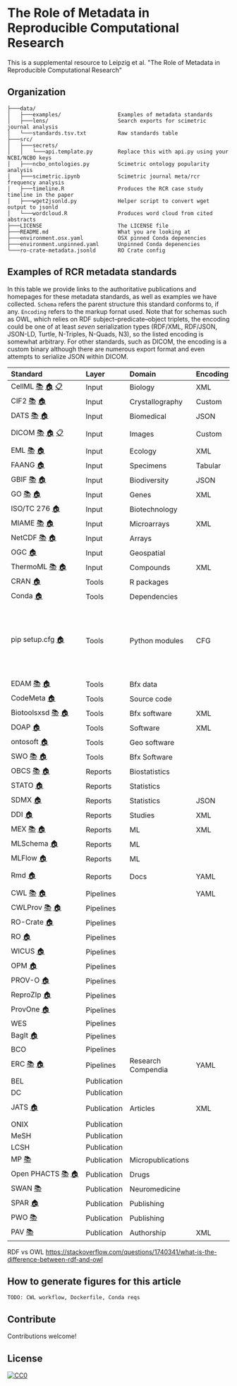 # The Role of Metadata in Reproducible Computational Research
This is a supplemental resource to Leipzig et al. "The Role of Metadata in Reproducible Computational Research"

## Organization
```
├───data/
│   ├───examples/                  Examples of metadata standards
│   ├───lens/                      Search exports for scimetric journal analysis
│   └───standards.tsv.txt          Raw standards table
├───src/
│   ├───secrets/
│   │   └───api.template.py        Replace this with api.py using your NCBI/NCBO keys
│   ├───ncbo_ontologies.py         Scimetric ontology popularity analysis
│   ├───scimetric.ipynb            Scimetric journal meta/rcr frequency analysis
│   ├───timeline.R                 Produces the RCR case study timeline in the paper
│   ├───wget2jsonld.py             Helper script to convert wget output to jsonld
│   └───wordcloud.R                Produces word cloud from cited abstracts
├───LICENSE                        The LICENSE file
├───README.md                      What you are looking at
├───environment.osx.yaml           OSX pinned Conda depenencies
├───environment.unpinned.yaml      Unpinned Conda depenencies
└───ro-crate-metadata.jsonld       RO Crate config
```
<!--tree_placeholder-->

## Examples of RCR metadata standards

In this table we provide links to the authoritative publications and homepages for these metadata standards, as well as examples we have collected. `Schema` refers the parent structure this standard conforms to, if any. `Encoding` refers to the markup fornat used. Note that for schemas such as OWL, which relies on RDF subject–predicate–object triplets, the encoding could be one of at least *seven* serialization types (RDF/XML, RDF/JSON, JSON-LD, Turtle, N-Triples, N-Quads, N3), so the listed encoding is somewhat arbitrary. For other standards, such as DICOM, the encoding is a custom binary although there are numerous export format and even attempts to serialize JSON within DICOM.


<!--standards_begin-->
|Standard                                                                                                                                                                                                                      |Layer       |Domain             |Encoding |Schema    |Description                                                                    |
|:-----------------------------------------------------------------------------------------------------------------------------------------------------------------------------------------------------------------------------|:-----------|:------------------|:--------|:---------|:------------------------------------------------------------------------------|
|<span style="white-space: nowrap;"> CellML [:books:](https://doi.org/10.1177/0037549703040939) [:house:](https://www.cellml.org/) [:clipboard:](data/examples/cellml_saucerman_brunton_michailova_mcculloch_2003.xml) </span> |Input       |Biology            |XML      |          |                                                                               |
|<span style="white-space: nowrap;"> CIF2 [:books:](https://doi.org/10.1107/s1600576715021871) [:house:](https://www.iucr.org/resources/cif/cif2)  </span>                                                                     |Input       |Crystallography    |Custom   |          |                                                                               |
|<span style="white-space: nowrap;"> DATS [:books:](https://doi.org/10.1093/gigascience/giz165) [:house:](https://github.com/datatagsuite)  </span>                                                                            |Input       |Biomedical         |JSON     |          |                                                                               |
|<span style="white-space: nowrap;"> DICOM [:books:](https://doi.org/10.1148/radiographics.12.2.1561424) [:house:](https://www.dicomstandard.org/) [:clipboard:](data/examples/dicom) </span>                                  |Input       |Images             |Custom   |Key-Value |                                                                               |
|<span style="white-space: nowrap;"> EML [:books:](https://doi.org/10.1016/j.ecoinf.2005.08.004) [:house:](https://eml.ecoinformatics.org/)  </span>                                                                           |Input       |Ecology            |XML      |          |                                                                               |
|<span style="white-space: nowrap;"> FAANG  [:house:](https://www.ebi.ac.uk/vg/faang)  </span>                                                                                                                                 |Input       |Specimens          |Tabular  |          |                                                                               |
|<span style="white-space: nowrap;"> GBIF [:books:](https://doi.org/10.1371/journal.pone.0102623) [:house:](https://www.gbif.org/)  </span>                                                                                    |Input       |Biodiversity       |JSON     |          |                                                                               |
|<span style="white-space: nowrap;"> GO [:books:](https://doi.org/10.1038/75556) [:house:](http://geneontology.org/)  </span>                                                                                                  |Input       |Genes              |XML      |          |                                                                               |
|<span style="white-space: nowrap;"> ISO/TC 276  [:house:](https://www.iso.org/committee/4514241.html)  </span>                                                                                                                |Input       |Biotechnology      |         |          |                                                                               |
|<span style="white-space: nowrap;"> MIAME [:books:](https://doi.org/10.1038/ng1201-365) [:house:](https://www.ncbi.nlm.nih.gov/geo/info/MIAME.html)  </span>                                                                  |Input       |Microarrays        |XML      |          |                                                                               |
|<span style="white-space: nowrap;"> NetCDF [:books:](https://doi.org/10.1109/38.56302) [:house:](https://www.unidata.ucar.edu/software/netcdf/)  </span>                                                                      |Input       |Arrays             |         |          |                                                                               |
|<span style="white-space: nowrap;"> OGC  [:house:](https://www.ogc.org/)  </span>                                                                                                                                             |Input       |Geospatial         |         |          |                                                                               |
|<span style="white-space: nowrap;"> ThermoML [:books:](https://doi.org/10.1021/je034088i) [:house:](https://www.nist.gov/mml/acmd/trc/thermoml)  </span>                                                                      |Input       |Compounds          |XML      |          |                                                                               |
|<span style="white-space: nowrap;"> CRAN  [:house:](http://cran.r-project.org/)  </span>                                                                                                                                      |Tools       |R packages         |         |          |                                                                               |
|<span style="white-space: nowrap;"> Conda  [:house:](https://docs.conda.io/)  </span>                                                                                                                                         |Tools       |Dependencies       |         |          |                                                                               |
|<span style="white-space: nowrap;"> pip setup.cfg  [:house:](https://pypi.org/project/pip/)  </span>                                                                                                                          |Tools       |Python modules     |CFG      |Key-Value |Python cfg files have headers and key-value pairs similar to Windows INI files |
|<span style="white-space: nowrap;"> EDAM [:books:](https://doi.org/10.1093/bioinformatics/btt113) [:house:](http://edamontology.org/)  </span>                                                                                |Tools       |Bfx data           |         |          |                                                                               |
|<span style="white-space: nowrap;"> CodeMeta  [:house:](https://codemeta.github.io/)  </span>                                                                                                                                 |Tools       |Source code        |         |          |                                                                               |
|<span style="white-space: nowrap;"> Biotoolsxsd [:books:](https://doi.org/10.1093/nar/gkv1116) [:house:](https://github.com/unioslo/biotoolsxsd)  </span>                                                                     |Tools       |Bfx software       |XML      |          |                                                                               |
|<span style="white-space: nowrap;"> DOAP  [:house:](https://github.com/ewilderj/doap)  </span>                                                                                                                                |Tools       |Software           |XML      |          |                                                                               |
|<span style="white-space: nowrap;"> ontosoft  [:house:](https://www.ontosoft.org/)  </span>                                                                                                                                   |Tools       |Geo software       |         |          |                                                                               |
|<span style="white-space: nowrap;"> SWO [:books:](https://doi.org/10.1186/2041-1480-5-25) [:house:](https://www.ebi.ac.uk/ols/ontologies/swo)  </span>                                                                        |Tools       |Bfx Software       |         |          |                                                                               |
|<span style="white-space: nowrap;"> OBCS [:books:](https://doi.org/10.1186/s13326-016-0100-2) [:house:](http://www.obofoundry.org/ontology/obcs.html)  </span>                                                                |Reports     |Biostatistics      |         |          |                                                                               |
|<span style="white-space: nowrap;"> STATO  [:house:](http://stato-ontology.org/)  </span>                                                                                                                                     |Reports     |Statistics         |         |          |                                                                               |
|<span style="white-space: nowrap;"> SDMX  [:house:](https://sdmx.org/)  </span>                                                                                                                                               |Reports     |Statistics         |JSON     |          |                                                                               |
|<span style="white-space: nowrap;"> DDI  [:house:](https://ddialliance.org/)  </span>                                                                                                                                         |Reports     |Studies            |XML      |          |                                                                               |
|<span style="white-space: nowrap;"> MEX [:books:](https://doi.org/10.1145/2814864.2814883) [:house:](http://aksw.org/Projects/MEX.html)  </span>                                                                              |Reports     |ML                 |XML      |          |                                                                               |
|<span style="white-space: nowrap;"> MLSchema  [:house:](https://github.com/ML-Schema/)  </span>                                                                                                                               |Reports     |ML                 |         |          |                                                                               |
|<span style="white-space: nowrap;"> MLFlow  [:house:](https://mlflow.org/)  </span>                                                                                                                                           |Reports     |ML                 |         |          |                                                                               |
|<span style="white-space: nowrap;"> Rmd  [:house:](https://rmarkdown.rstudio.com/)  </span>                                                                                                                                   |Reports     |Docs               |YAML     |Key-Value |                                                                               |
|<span style="white-space: nowrap;"> CWL [:books:](https://doi.org/10.6084/m9.figshare.3115156.v2) [:house:](https://www.commonwl.org/)  </span>                                                                               |Pipelines   |                   |YAML     |          |                                                                               |
|<span style="white-space: nowrap;"> CWLProv [:books:](https://doi.org/10.1093/gigascience/giz095) [:house:](https://github.com/common-workflow-language/cwlprov)  </span>                                                     |Pipelines   |                   |         |          |                                                                               |
|<span style="white-space: nowrap;"> RO-Crate  [:house:](https://researchobject.github.io/ro-crate/1.0/)  </span>                                                                                                              |Pipelines   |                   |         |          |                                                                               |
|<span style="white-space: nowrap;"> RO  [:house:](http://www.researchobject.org/)  </span>                                                                                                                                    |Pipelines   |                   |         |          |                                                                               |
|<span style="white-space: nowrap;"> WICUS  [:house:](http://vocab.linkeddata.es/wicus/wicus/)  </span>                                                                                                                        |Pipelines   |                   |         |          |                                                                               |
|<span style="white-space: nowrap;"> OPM  [:house:](https://openprovenance.org/opm/)  </span>                                                                                                                                  |Pipelines   |                   |         |          |                                                                               |
|<span style="white-space: nowrap;"> PROV-O  [:house:](https://www.w3.org/TR/prov-o/)  </span>                                                                                                                                 |Pipelines   |                   |         |          |                                                                               |
|<span style="white-space: nowrap;"> ReproZIp  [:house:](https://www.reprozip.org/)  </span>                                                                                                                                   |Pipelines   |                   |         |          |                                                                               |
|<span style="white-space: nowrap;"> ProvOne  [:house:](https://purl.dataone.org/provone-v1-dev)  </span>                                                                                                                      |Pipelines   |                   |         |          |                                                                               |
|<span style="white-space: nowrap;"> WES    </span>                                                                                                                                                                            |Pipelines   |                   |         |          |                                                                               |
|<span style="white-space: nowrap;"> BagIt  [:house:](https://tools.ietf.org/html/rfc8493)  </span>                                                                                                                            |Pipelines   |                   |         |          |                                                                               |
|<span style="white-space: nowrap;"> BCO    </span>                                                                                                                                                                            |Pipelines   |                   |         |          |                                                                               |
|<span style="white-space: nowrap;"> ERC [:books:](https://doi.org/10.5281/zenodo.2203844) [:house:](https://o2r.info/erc-spec/)  </span>                                                                                      |Pipelines   |Research Compendia |YAML     |Key-Value |                                                                               |
|<span style="white-space: nowrap;"> BEL    </span>                                                                                                                                                                            |Publication |                   |         |          |                                                                               |
|<span style="white-space: nowrap;"> DC    </span>                                                                                                                                                                             |Publication |                   |         |          |                                                                               |
|<span style="white-space: nowrap;"> JATS  [:house:](https://jats.nlm.nih.gov/)  </span>                                                                                                                                       |Publication |Articles           |XML      |Tags DTD  |                                                                               |
|<span style="white-space: nowrap;"> ONIX    </span>                                                                                                                                                                           |Publication |                   |         |          |                                                                               |
|<span style="white-space: nowrap;"> MeSH    </span>                                                                                                                                                                           |Publication |                   |         |          |                                                                               |
|<span style="white-space: nowrap;"> LCSH    </span>                                                                                                                                                                           |Publication |                   |         |          |                                                                               |
|<span style="white-space: nowrap;"> MP [:books:](https://doi.org/10.1186/2041-1480-5-28)   </span>                                                                                                                            |Publication |Micropublications  |         |OWL       |                                                                               |
|<span style="white-space: nowrap;"> Open PHACTS [:books:](https://doi.org/10.1016/j.drudis.2012.05.016) [:house:](https://www.openphacts.org/)  </span>                                                                       |Publication |Drugs              |         |RDF/XML   |                                                                               |
|<span style="white-space: nowrap;"> SWAN [:books:](https://doi.org/10.1016/j.jbi.2008.04.010)   </span>                                                                                                                       |Publication |Neuromedicine      |         |          |                                                                               |
|<span style="white-space: nowrap;"> SPAR  [:house:](http://www.sparontologies.net/)  </span>                                                                                                                                  |Publication |Publishing         |         |OWL       |                                                                               |
|<span style="white-space: nowrap;"> PWO [:books:](https://doi.org/10.3233/SW-160230)   </span>                                                                                                                                |Publication |Publishing         |         |          |                                                                               |
|<span style="white-space: nowrap;"> PAV [:books:](https://doi.org/10.1186/2041-1480-4-37)   </span>                                                                                                                           |Publication |Authorship         |XML      |RDF/XML   |                                                                               |
<!--standards_end-->

RDF vs OWL
https://stackoverflow.com/questions/1740341/what-is-the-difference-between-rdf-and-owl

## How to generate figures for this article

```
TODO: CWL workflow, Dockerfile, Conda reqs
```

## Contribute

Contributions welcome!

## License

[![CC0](http://mirrors.creativecommons.org/presskit/buttons/88x31/svg/cc-zero.svg)](https://creativecommons.org/publicdomain/zero/1.0/)





